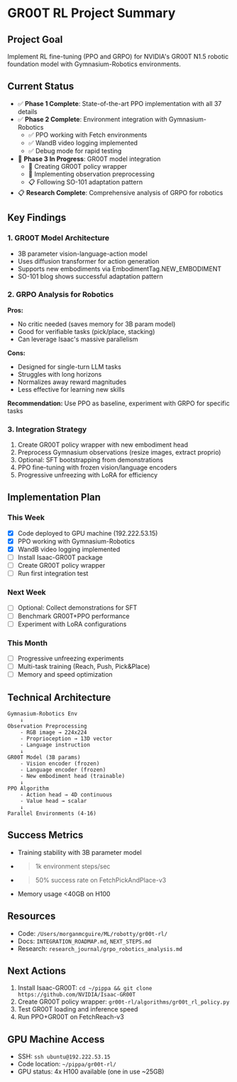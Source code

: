 # GR00T RL Project Summary

## Project Goal
Implement RL fine-tuning (PPO and GRPO) for NVIDIA's GR00T N1.5 robotic foundation model with Gymnasium-Robotics environments.

## Current Status
- ✅ **Phase 1 Complete**: State-of-the-art PPO implementation with all 37 details
- ✅ **Phase 2 Complete**: Environment integration with Gymnasium-Robotics
  - ✅ PPO working with Fetch environments
  - ✅ WandB video logging implemented
  - ✅ Debug mode for rapid testing
- 🚧 **Phase 3 In Progress**: GR00T model integration
  - 🚧 Creating GR00T policy wrapper
  - 🚧 Implementing observation preprocessing
  - 📋 Following SO-101 adaptation pattern
- 📋 **Research Complete**: Comprehensive analysis of GRPO for robotics

## Key Findings

### 1. GR00T Model Architecture
- 3B parameter vision-language-action model
- Uses diffusion transformer for action generation
- Supports new embodiments via EmbodimentTag.NEW_EMBODIMENT
- SO-101 blog shows successful adaptation pattern

### 2. GRPO Analysis for Robotics
**Pros:**
- No critic needed (saves memory for 3B param model)
- Good for verifiable tasks (pick/place, stacking)
- Can leverage Isaac's massive parallelism

**Cons:**
- Designed for single-turn LLM tasks
- Struggles with long horizons
- Normalizes away reward magnitudes
- Less effective for learning new skills

**Recommendation:** Use PPO as baseline, experiment with GRPO for specific tasks

### 3. Integration Strategy
1. Create GR00T policy wrapper with new embodiment head
2. Preprocess Gymnasium observations (resize images, extract proprio)
3. Optional: SFT bootstrapping from demonstrations
4. PPO fine-tuning with frozen vision/language encoders
5. Progressive unfreezing with LoRA for efficiency

## Implementation Plan

### This Week
- [x] Code deployed to GPU machine (192.222.53.15)
- [x] PPO working with Gymnasium-Robotics
- [x] WandB video logging implemented
- [ ] Install Isaac-GR00T package
- [ ] Create GR00T policy wrapper
- [ ] Run first integration test

### Next Week
- [ ] Optional: Collect demonstrations for SFT
- [ ] Benchmark GR00T+PPO performance
- [ ] Experiment with LoRA configurations

### This Month
- [ ] Progressive unfreezing experiments
- [ ] Multi-task training (Reach, Push, Pick&Place)
- [ ] Memory and speed optimization

## Technical Architecture
```
Gymnasium-Robotics Env
    ↓
Observation Preprocessing
    - RGB image → 224x224
    - Proprioception → 13D vector
    - Language instruction
    ↓
GR00T Model (3B params)
    - Vision encoder (frozen)
    - Language encoder (frozen)  
    - New embodiment head (trainable)
    ↓
PPO Algorithm
    - Action head → 4D continuous
    - Value head → scalar
    ↓
Parallel Environments (4-16)
```

## Success Metrics
- Training stability with 3B parameter model
- >1k environment steps/sec
- >50% success rate on FetchPickAndPlace-v3
- Memory usage <40GB on H100

## Resources
- Code: `/Users/morganmcguire/ML/robotty/gr00t-rl/`
- Docs: `INTEGRATION_ROADMAP.md`, `NEXT_STEPS.md`
- Research: `research_journal/grpo_robotics_analysis.md`

## Next Actions
1. Install Isaac-GR00T: `cd ~/pippa && git clone https://github.com/NVIDIA/Isaac-GR00T`
2. Create GR00T policy wrapper: `gr00t-rl/algorithms/gr00t_rl_policy.py`
3. Test GR00T loading and inference speed
4. Run PPO+GR00T on FetchReach-v3

## GPU Machine Access
- SSH: `ssh ubuntu@192.222.53.15`
- Code location: `~/pippa/gr00t-rl/`
- GPU status: 4x H100 available (one in use ~25GB)